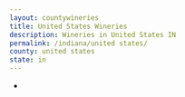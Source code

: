 ```yaml
---
layout: countywineries
title: United States Wineries
description: Wineries in United States IN
permalink: /indiana/united states/
county: united states
state: in
---
```

-
